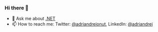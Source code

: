 ### Hi there 👋

- 💬 Ask me about [.NET](https://dotnet.microsoft.com/)
- 📫 How to reach me: Twitter: [@adriandreionut](https://twitter.com/adriandreionut), LinkedIn: [@adriandrei](https://www.linkedin.com/in/adriandrei/)


<!--
**adriandrei/adriandrei** is a ✨ _special_ ✨ repository because its `README.md` (this file) appears on your GitHub profile.

Here are some ideas to get you started:

- 🔭 I’m currently working on ...
- 🌱 I’m currently learning ...
- 👯 I’m looking to collaborate on ...
- 🤔 I’m looking for help with ...
- 💬 Ask me about ...
- 📫 How to reach me: ...
- 😄 Pronouns: ...
- ⚡ Fun fact: ...
-->

